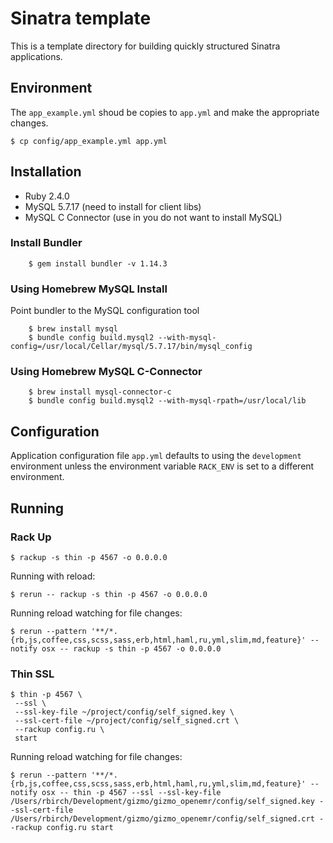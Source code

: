 # Sinatra template

This is a template directory for building quickly structured Sinatra applications.

## Environment

The `app_example.yml` shoud be copies to `app.yml` and make the appropriate changes.

    $ cp config/app_example.yml app.yml

## Installation
   
* Ruby 2.4.0
* MySQL 5.7.17 (need to install for client libs)
* MySQL C Connector (use in you do not want to install MySQL)

### Install Bundler
        $ gem install bundler -v 1.14.3
    
### Using Homebrew MySQL Install 

Point bundler to the MySQL configuration tool
 
        $ brew install mysql
        $ bundle config build.mysql2 --with-mysql-config=/usr/local/Cellar/mysql/5.7.17/bin/mysql_config
        
### Using Homebrew MySQL C-Connector

        $ brew install mysql-connector-c
        $ bundle config build.mysql2 --with-mysql-rpath=/usr/local/lib
 
## Configuration

Application configuration file `app.yml` defaults to using the `development` environment unless the environment variable `RACK_ENV` is set to a different environment.

## Running

### Rack Up

    $ rackup -s thin -p 4567 -o 0.0.0.0
     
Running with reload:

    $ rerun -- rackup -s thin -p 4567 -o 0.0.0.0

Running reload watching for file changes:

    $ rerun --pattern '**/*.{rb,js,coffee,css,scss,sass,erb,html,haml,ru,yml,slim,md,feature}' --notify osx -- rackup -s thin -p 4567 -o 0.0.0.0
    

### Thin SSL

    $ thin -p 4567 \
     --ssl \
     --ssl-key-file ~/project/config/self_signed.key \
     --ssl-cert-file ~/project/config/self_signed.crt \
     --rackup config.ru \
     start

Running reload watching for file changes:
 
    $ rerun --pattern '**/*.{rb,js,coffee,css,scss,sass,erb,html,haml,ru,yml,slim,md,feature}' --notify osx -- thin -p 4567 --ssl --ssl-key-file /Users/rbirch/Development/gizmo/gizmo_openemr/config/self_signed.key --ssl-cert-file /Users/rbirch/Development/gizmo/gizmo_openemr/config/self_signed.crt --rackup config.ru start